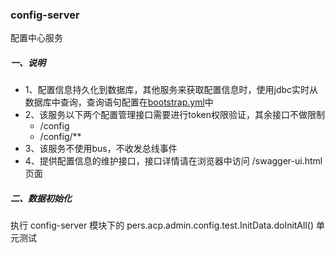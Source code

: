 ### config-server
配置中心服务

##### 一、说明
- 1、配置信息持久化到数据库，其他服务来获取配置信息时，使用jdbc实时从数据库中查询，查询语句配置在[bootstrap.yml](src/main/resources/bootstrap.yml)中
- 2、该服务以下两个配置管理接口需要进行token权限验证，其余接口不做限制
    - /config
    - /config/**
- 3、该服务不使用bus，不收发总线事件
- 4、提供配置信息的维护接口，接口详情请在浏览器中访问 /swagger-ui.html 页面

##### 二、数据初始化
执行 config-server 模块下的 pers.acp.admin.config.test.InitData.doInitAll() 单元测试
